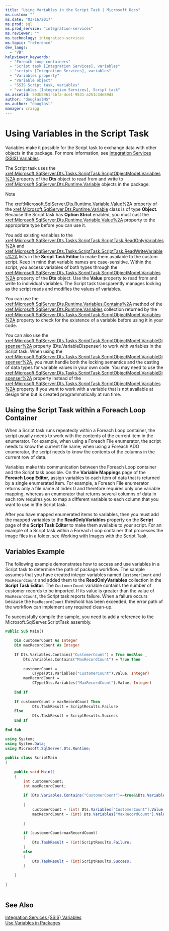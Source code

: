 ```yaml
---
title: "Using Variables in the Script Task | Microsoft Docs"
ms.custom: ""
ms.date: "03/16/2017"
ms.prod: sql
ms.prod_service: "integration-services"
ms.reviewer: ""
ms.technology: integration-services
ms.topic: "reference"
dev_langs: 
  - "VB"
helpviewer_keywords: 
  - "Foreach Loop containers"
  - "Script task [Integration Services], variables"
  - "scripts [Integration Services], variables"
  - "Variables property"
  - "Variable object"
  - "SSIS Script task, variables"
  - "variables [Integration Services], Script task"
ms.assetid: 593b5961-4bfa-4ce1-9531-a251c34e89d3
author: "douglaslMS"
ms.author: "douglasl"
manager: craigg
---
```

# Using Variables in the Script Task
  Variables make it possible for the Script task to exchange data with other objects in the package. For more information, see [Integration Services &#40;SSIS&#41; Variables](../../../integration-services/integration-services-ssis-variables.md).  
  
 The Script task uses the <xref:Microsoft.SqlServer.Dts.Tasks.ScriptTask.ScriptObjectModel.Variables%2A> property of the **Dts** object to read from and write to <xref:Microsoft.SqlServer.Dts.Runtime.Variable> objects in the package.  
  
> [!NOTE]  
>  The <xref:Microsoft.SqlServer.Dts.Runtime.Variable.Value%2A> property of the <xref:Microsoft.SqlServer.Dts.Runtime.Variable> class is of type **Object**. Because the Script task has **Option Strict** enabled, you must cast the <xref:Microsoft.SqlServer.Dts.Runtime.Variable.Value%2A> property to the appropriate type before you can use it.  
  
 You add existing variables to the <xref:Microsoft.SqlServer.Dts.Tasks.ScriptTask.ScriptTask.ReadOnlyVariables%2A> and <xref:Microsoft.SqlServer.Dts.Tasks.ScriptTask.ScriptTask.ReadWriteVariables%2A> lists in the **Script Task Editor** to make them available to the custom script. Keep in mind that variable names are case-sensitive. Within the script, you access variables of both types through the <xref:Microsoft.SqlServer.Dts.Tasks.ScriptTask.ScriptObjectModel.Variables%2A> property of the **Dts** object. Use the **Value** property to read from and write to individual variables. The Script task transparently manages locking as the script reads and modifies the values of variables.  
  
 You can use the <xref:Microsoft.SqlServer.Dts.Runtime.Variables.Contains%2A> method of the <xref:Microsoft.SqlServer.Dts.Runtime.Variables> collection returned by the <xref:Microsoft.SqlServer.Dts.Tasks.ScriptTask.ScriptObjectModel.Variables%2A> property to check for the existence of a variable before using it in your code.  
  
 You can also use the <xref:Microsoft.SqlServer.Dts.Tasks.ScriptTask.ScriptObjectModel.VariableDispenser%2A> property (Dts.VariableDispenser) to work with variables in the Script task. When using the <xref:Microsoft.SqlServer.Dts.Tasks.ScriptTask.ScriptObjectModel.VariableDispenser%2A>, you must handle both the locking semantics and the casting of data types for variable values in your own code. You may need to use the <xref:Microsoft.SqlServer.Dts.Tasks.ScriptTask.ScriptObjectModel.VariableDispenser%2A> property instead of the <xref:Microsoft.SqlServer.Dts.Tasks.ScriptTask.ScriptObjectModel.Variables%2A> property if you want to work with a variable that is not available at design time but is created programmatically at run time.  
  
## Using the Script Task within a Foreach Loop Container  
 When a Script task runs repeatedly within a Foreach Loop container, the script usually needs to work with the contents of the current item in the enumerator. For example, when using a Foreach File enumerator, the script needs to know the current file name; when using a Foreach ADO enumerator, the script needs to know the contents of the columns in the current row of data.  
  
 Variables make this communication between the Foreach Loop container and the Script task possible. On the **Variable Mappings** page of the **Foreach Loop Editor**, assign variables to each item of data that is returned by a single enumerated item. For example, a Foreach File enumerator returns only a file name at Index 0 and therefore requires only one variable mapping, whereas an enumerator that returns several columns of data in each row requires you to map a different variable to each column that you want to use in the Script task.  
  
 After you have mapped enumerated items to variables, then you must add the mapped variables to the **ReadOnlyVariables** property on the **Script** page of the **Script Task Editor** to make them available to your script. For an example of a Script task within a Foreach Loop container that processes the image files in a folder, see [Working with Images with the Script Task](../../../integration-services/extending-packages-scripting-task-examples/working-with-images-with-the-script-task.md).  
  
## Variables Example  
 The following example demonstrates how to access and use variables in a Script task to determine the path of package workflow. The sample assumes that you have created integer variables named `CustomerCount` and `MaxRecordCount` and added them to the **ReadOnlyVariables** collection in the **Script Task Editor**. The `CustomerCount` variable contains the number of customer records to be imported. If its value is greater than the value of `MaxRecordCount`, the Script task reports failure. When a failure occurs because the `MaxRecordCount` threshold has been exceeded, the error path of the workflow can implement any required clean-up.  
  
 To successfully compile the sample, you need to add a reference to the Microsoft.SqlServer.ScriptTask assembly.  
  
```vb  
Public Sub Main()  
  
    Dim customerCount As Integer  
    Dim maxRecordCount As Integer  
  
    If Dts.Variables.Contains("CustomerCount") = True AndAlso _  
        Dts.Variables.Contains("MaxRecordCount") = True Then  
  
        customerCount = _  
            CType(Dts.Variables("CustomerCount").Value, Integer)  
        maxRecordCount = _  
            CType(Dts.Variables("MaxRecordCount").Value, Integer)  
  
    End If  
  
    If customerCount > maxRecordCount Then  
            Dts.TaskResult = ScriptResults.Failure  
    Else  
            Dts.TaskResult = ScriptResults.Success  
    End If  
  
End Sub  
```  
  
```csharp  
using System;  
using System.Data;  
using Microsoft.SqlServer.Dts.Runtime;  
  
public class ScriptMain  
{  
  
    public void Main()  
    {  
        int customerCount;  
        int maxRecordCount;  
  
        if (Dts.Variables.Contains("CustomerCount")==true&&Dts.Variables.Contains("MaxRecordCount")==true)  
  
        {  
            customerCount = (int) Dts.Variables["CustomerCount"].Value;  
            maxRecordCount = (int) Dts.Variables["MaxRecordCount"].Value;  
  
        }  
  
        if (customerCount>maxRecordCount)  
        {  
            Dts.TaskResult = (int)ScriptResults.Failure;  
        }  
        else  
        {  
            Dts.TaskResult = (int)ScriptResults.Success;  
        }  
  
    }  
  
}  
  
```  
  
## See Also  
 [Integration Services &#40;SSIS&#41; Variables](../../../integration-services/integration-services-ssis-variables.md)   
 [Use Variables in Packages](http://msdn.microsoft.com/library/7742e92d-46c5-4cc4-b9a3-45b688ddb787)  
  
  

